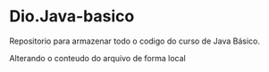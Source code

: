 # Dio.Java-basico
Repositorio para armazenar todo o codigo do curso de Java Básico.

Alterando o conteudo do arquivo de forma local
